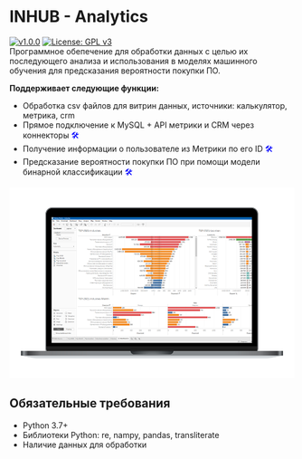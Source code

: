# INHUB - Analytics
[![v1.0.0](https://img.shields.io/github/manifest-json/v/chegevarae/inhub?filename=extension%2Fmanifest.json)](https://img.shields.io/github/manifest-json/v/chegevarae/inhub?filename=extension%2Fmanifest.json) [![License: GPL v3](https://img.shields.io/badge/License-GPLv3-blue.svg)](https://www.gnu.org/licenses/gpl-3.0)  
Программное обепечение для обработки данных с целью их последующего анализа и использования в моделях машинного обучения для предсказания вероятности покупки ПО.  

**Поддерживает следующие функции:**  
- Обработка csv файлов для витрин данных, источники: калькулятор, метрика, crm  
- Прямое подключение к MySQL + API метрики и CRM через коннекторы <span style="color:blue">🛠</span>  
- Получение информации о пользователе из Метрики по его ID <span style="color:blue">🛠</span>  
- Предсказание вероятности покупки ПО при помощи модели бинарной классификации <span style="color:blue">🛠</span>  

[![mockup](images/mockup.png)](images/mockup.png)  

## Обязательные требования
- Python 3.7+  
- Библиотеки Python: re, nampy, pandas, transliterate  
- Наличие данных для обработки
